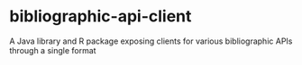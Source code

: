 # bibliographic-api-client
A Java library and R package exposing clients for various bibliographic APIs through a single format
